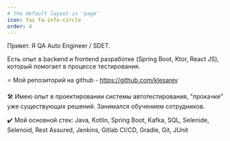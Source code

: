 ```yaml
---
# the default layout is 'page'
icon: fas fa-info-circle
order: 4
---
```


Привет. Я QA Auto Engineer / SDET.

Есть опыт в backend и frontend разработке (Spring Boot, Ktor, React JS), который помогает в процессе тестирования. 

⭐ Мой репозиторий на github - https://github.com/klesarev

🛠️ Имею опыт в проектировании системы автотестирования,  "прокачке" уже существующих решений. Занимался обучением сотрудников.

✔️ Мой основной стек: Java, Kotlin, Spring Boot, Kafka, SQL, Selenide, Selenoid, Rest Assured, Jenkins, Gitlab CI/CD, Gradle, Git, JUnit
